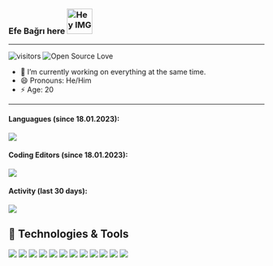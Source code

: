 ### Efe Bağrı here <img src="https://github.githubassets.com/images/mona-whisper.gif" height="50px" width="50px" alt="Hey IMG" />
---

![visitors](https://visitor-badge.laobi.icu/badge?page_id=razetro.razetro)
![Open Source Love](https://badges.frapsoft.com/os/v1/open-source.svg?v=102)

- 🔭 I’m currently working on everything at the same time.
- 😄 Pronouns: He/Him
- ⚡ Age: 20

---

#### Languagues (since 18.01.2023):

<img src="https://wakatime.com/share/@Razetro/bf38e739-a7d9-4a60-9e47-9c68b5b0dfc0.png" />

#### Coding Editors (since 18.01.2023):

<img src="https://wakatime.com/share/@Razetro/9f2c09e9-6bf9-425a-8d87-d44b96f81bf5.png" />

#### Activity (last 30 days):

<img src="https://wakatime.com/share/@Razetro/d79db3ee-830a-4708-8963-fe23e556ca74.png" />

## 🔧 Technologies & Tools

![](https://img.shields.io/badge/OS-Linux-informational?style=flat&logo=linux&logoColor=white&color=6aa6f8)
![](https://img.shields.io/badge/OS-MacOS-informational?style=flat&logo=macos&logoColor=white&color=6aa6f8)
![](https://img.shields.io/badge/OS-Microsoft%20Windows%2011-informational?style=flat&logo=Windows&logoColor=white&color=6aa6f8)
![](https://img.shields.io/badge/Editor-PhpStorm-informational?style=flat&logo=PhpStorm&logoColor=white&color=6aa6f8)
![](https://img.shields.io/badge/Code-Php-informational?style=flat&logo=php&logoColor=white&color=6aa6f8)
![](https://img.shields.io/badge/Code-JavaScript-informational?style=flat&logo=javascript&logoColor=white&color=6aa6f8)
![](https://img.shields.io/badge/Editor-IntelliJ%20IDEA-informational?style=flat&logo=IntelliJ%20IDEA&logoColor=white&color=6aa6f8)
![](https://img.shields.io/badge/Code-Java-informational?style=flat&logo=java&logoColor=white&color=6aa6f8)
![](https://img.shields.io/badge/Editor-PyCharm-informational?style=flat&logo=PyCharm&logoColor=white&color=6aa6f8)
![](https://img.shields.io/badge/Code-Python-informational?style=flat&logo=python&logoColor=white&color=6aa6f8)
![](https://img.shields.io/badge/Shell-Bash-informational?style=flat&logo=gnu-bash&logoColor=white&color=6aa6f8)
![](https://img.shields.io/badge/Tools-Docker-informational?style=flat&logo=docker&logoColor=white&color=6aa6f8)
